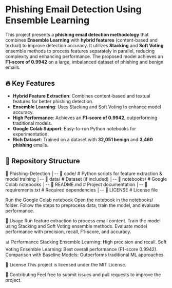 # Phishing Email Detection Using Ensemble Learning

This project presents a **phishing email detection methodology** that combines **Ensemble Learning** with **hybrid features** (content-based and textual) to improve detection accuracy. It utilizes **Stacking** and **Soft Voting** ensemble methods to process features separately in parallel, reducing complexity and enhancing performance. The proposed model achieves an **F1-score of 0.9942** on a large, imbalanced dataset of phishing and benign emails.

## 🔥 Key Features
- **Hybrid Feature Extraction**: Combines content-based and textual features for better phishing detection.
- **Ensemble Learning**: Uses Stacking and Soft Voting to enhance model accuracy.
- **High Performance**: Achieves an **F1-score of 0.9942**, outperforming traditional models.
- **Google Colab Support**: Easy-to-run Python notebooks for experimentation.
- **Rich Dataset**: Trained on a dataset with **32,051 benign** and **3,460 phishing** emails.

## 📂 Repository Structure
📁 Phishing-Detection │-- 📂 code/ # Python scripts for feature extraction & model training │-- 📂 data/ # Dataset (if included) │-- 📂 notebooks/ # Google Colab notebooks │-- 📄 README.md # Project documentation │-- 📄 requirements.txt # Required dependencies │-- 📄 LICENSE # License file


Run the Google Colab notebook
Open the notebook in the notebooks/ folder.
Follow the steps to preprocess data, train the model, and evaluate performance.


🚀 Usage
Run feature extraction to process email content.
Train the model using Stacking and Soft Voting ensemble methods.
Evaluate model performance with precision, recall, F1-score, and accuracy.


📊 Performance
Stacking Ensemble Learning: High precision and recall.
Soft Voting Ensemble Learning: Best overall performance (F1-score 0.9942).
Comparison with Baseline Models: Outperforms traditional ML approaches.



📜 License
This project is licensed under the MIT License.



🤝 Contributing
Feel free to submit issues and pull requests to improve the project.

